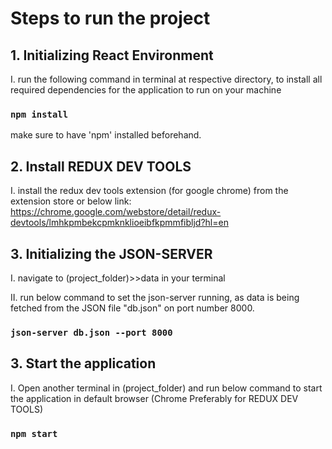 # Steps to run the project

## 1. Initializing React Environment

  I. run the following command in terminal at respective directory, to install all required dependencies
     for the application to run on your machine

  ### `npm install`

make sure to have 'npm' installed beforehand.

## 2. Install REDUX DEV TOOLS

  I. install the redux dev tools extension (for google chrome) from the extension store or below link:
  https://chrome.google.com/webstore/detail/redux-devtools/lmhkpmbekcpmknklioeibfkpmmfibljd?hl=en

## 3. Initializing the JSON-SERVER

  I. navigate to (project_folder)>>data in your terminal

  II. run below command to set the json-server running, as data is being fetched from the JSON
      file "db.json" on port number 8000.

  ### `json-server db.json --port 8000`

## 3. Start the application

  I. Open another terminal in (project_folder) and run below command to start the application
     in default browser (Chrome Preferably for REDUX DEV TOOLS)

  ### `npm start`
